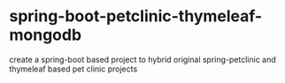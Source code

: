 spring-boot-petclinic-thymeleaf-mongodb
=======================================

create a spring-boot based project to hybrid original spring-petclinic and thymeleaf based pet clinic projects
